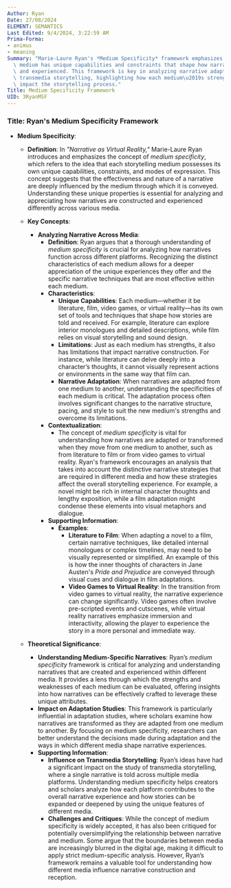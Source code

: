 ```yaml
---
Author: Ryan
Date: 27/08/2024
ELEMENT: SEMANTICS
Last Edited: 9/4/2024, 3:22:59 AM
Prima-Forma:
- animus
- meaning
Summary: "Marie-Laure Ryan's *Medium Specificity* framework emphasizes that each storytelling\
  \ medium has unique capabilities and constraints that shape how narratives are constructed\
  \ and experienced. This framework is key in analyzing narrative adaptations and\
  \ transmedia storytelling, highlighting how each medium\u2019s strengths and limitations\
  \ impact the storytelling process."
Title: Medium Specificity Framework
UID: 3RyanMSF
---
```

### Title: **Ryan's Medium Specificity Framework**

- **Medium Specificity**:
  - **Definition**: In *"Narrative as Virtual Reality,"* Marie-Laure Ryan introduces and emphasizes the concept of *medium specificity*, which refers to the idea that each storytelling medium possesses its own unique capabilities, constraints, and modes of expression. This concept suggests that the effectiveness and nature of a narrative are deeply influenced by the medium through which it is conveyed. Understanding these unique properties is essential for analyzing and appreciating how narratives are constructed and experienced differently across various media.

  - **Key Concepts**:
    - **Analyzing Narrative Across Media**:
      - **Definition**: Ryan argues that a thorough understanding of *medium specificity* is crucial for analyzing how narratives function across different platforms. Recognizing the distinct characteristics of each medium allows for a deeper appreciation of the unique experiences they offer and the specific narrative techniques that are most effective within each medium.
      - **Characteristics**:
        - **Unique Capabilities**: Each medium—whether it be literature, film, video games, or virtual reality—has its own set of tools and techniques that shape how stories are told and received. For example, literature can explore interior monologues and detailed descriptions, while film relies on visual storytelling and sound design.
        - **Limitations**: Just as each medium has strengths, it also has limitations that impact narrative construction. For instance, while literature can delve deeply into a character’s thoughts, it cannot visually represent actions or environments in the same way that film can.
        - **Narrative Adaptation**: When narratives are adapted from one medium to another, understanding the specificities of each medium is critical. The adaptation process often involves significant changes to the narrative structure, pacing, and style to suit the new medium's strengths and overcome its limitations.
      - **Contextualization**:
        - The concept of *medium specificity* is vital for understanding how narratives are adapted or transformed when they move from one medium to another, such as from literature to film or from video games to virtual reality. Ryan's framework encourages an analysis that takes into account the distinctive narrative strategies that are required in different media and how these strategies affect the overall storytelling experience. For example, a novel might be rich in internal character thoughts and lengthy exposition, while a film adaptation might condense these elements into visual metaphors and dialogue.
      - **Supporting Information**:
        - **Examples**:
          - **Literature to Film**: When adapting a novel to a film, certain narrative techniques, like detailed internal monologues or complex timelines, may need to be visually represented or simplified. An example of this is how the inner thoughts of characters in Jane Austen's *Pride and Prejudice* are conveyed through visual cues and dialogue in film adaptations.
          - **Video Games to Virtual Reality**: In the transition from video games to virtual reality, the narrative experience can change significantly. Video games often involve pre-scripted events and cutscenes, while virtual reality narratives emphasize immersion and interactivity, allowing the player to experience the story in a more personal and immediate way.

  - **Theoretical Significance**:
    - **Understanding Medium-Specific Narratives**: Ryan’s *medium specificity* framework is critical for analyzing and understanding narratives that are created and experienced within different media. It provides a lens through which the strengths and weaknesses of each medium can be evaluated, offering insights into how narratives can be effectively crafted to leverage these unique attributes.
    - **Impact on Adaptation Studies**: This framework is particularly influential in adaptation studies, where scholars examine how narratives are transformed as they are adapted from one medium to another. By focusing on medium specificity, researchers can better understand the decisions made during adaptation and the ways in which different media shape narrative experiences.
    - **Supporting Information**:
      - **Influence on Transmedia Storytelling**: Ryan’s ideas have had a significant impact on the study of transmedia storytelling, where a single narrative is told across multiple media platforms. Understanding medium specificity helps creators and scholars analyze how each platform contributes to the overall narrative experience and how stories can be expanded or deepened by using the unique features of different media.
      - **Challenges and Critiques**: While the concept of medium specificity is widely accepted, it has also been critiqued for potentially oversimplifying the relationship between narrative and medium. Some argue that the boundaries between media are increasingly blurred in the digital age, making it difficult to apply strict medium-specific analysis. However, Ryan’s framework remains a valuable tool for understanding how different media influence narrative construction and reception.
